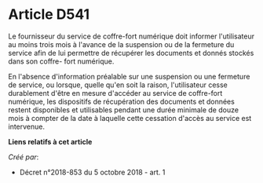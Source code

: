 # Article D541

Le fournisseur du service de coffre-fort numérique doit informer l'utilisateur au moins trois mois à l'avance de la
suspension ou de la fermeture du service afin de lui permettre de récupérer les documents et donnés stockés dans son coffre-
fort numérique.

En l'absence d'information préalable sur une suspension ou une fermeture de service, ou lorsque, quelle qu'en soit la raison,
l'utilisateur cesse durablement d'être en mesure d'accéder au service de coffre-fort numérique, les dispositifs de
récupération des documents et données restent disponibles et utilisables pendant une durée minimale de douze mois à compter
de la date à laquelle cette cessation d'accès au service est intervenue.

**Liens relatifs à cet article**

_Créé par_:

  - Décret n°2018-853 du 5 octobre 2018 - art. 1

